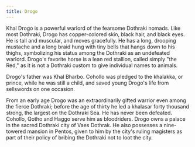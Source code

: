 ```yaml
---
title: Drogo
---
```


Khal Drogo is a powerful warlord of the fearsome Dothraki nomads. Like most Dothraki, Drogo has copper-colored skin, black hair, and black eyes. He is tall and muscular, and moves gracefully. He has a long, drooping mustache and a long braid hung with tiny bells that hangs down to his thighs, symbolizing his status among the Dothraki as an undefeated warlord. Drogo's favorite horse is a lean red stallion, called simply "the Red," as it is not a Dothraki custom to give individual names to animals.

Drogo's father was Khal Bharbo. Cohollo was pledged to the khalakka, or prince, while he was still a child, and saved young Drogo's life from sellswords on one occasion.

From an early age Drogo was an extraordinarily gifted warrior even among the fierce Dothraki; before the age of thirty he led a khalasar forty thousand strong, the largest on the Dothraki Sea. He has never been defeated. Cohollo, Qotho and Haggo serve him as bloodriders. Drogo owns a palace in the sacred Dothraki city of Vaes Dothrak. He also possesses a nine-towered mansion in Pentos, given to him by the city's ruling magisters as part of their policy of bribing the Dothraki not to loot the city. 


